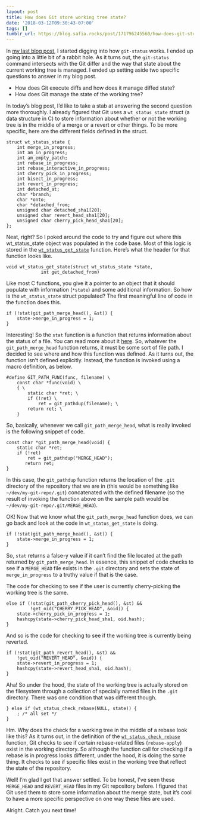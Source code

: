 ```yaml
---
layout: post
title: How does Git store working tree state?
date: '2018-03-12T09:30:43-07:00'
tags: []
tumblr_url: https://blog.safia.rocks/post/171796245560/how-does-git-store-working-tree-state
---
```

In [my last blog post](https://blog.safia.rocks/2018-03-09-trying-to-figure-out-how-git-status-works-a-saga/), I started digging into how `git-status` works. I ended up going into a little bit of a rabbit hole. As it turns out, the `git-status` command intersects with the Git differ and the way that state about the current working tree is managed. I ended up setting aside two specific questions to answer in my blog post.

- How does Git execute diffs and how does it manage diffed state?
- How does Git manage the state of the working tree?

In today’s blog post, I’d like to take a stab at answering the second question more thoroughly. I already figured that Git uses a `wt_status_state` struct (a data structure in C) to store information about whether or not the working tree is in the middle of a merge or a revert or other things. To be more specific, here are the different fields defined in the struct.

    struct wt_status_state {
        int merge_in_progress;
        int am_in_progress;
        int am_empty_patch;
        int rebase_in_progress;
        int rebase_interactive_in_progress;
        int cherry_pick_in_progress;
        int bisect_in_progress;
        int revert_in_progress;
        int detached_at;
        char *branch;
        char *onto;
        char *detached_from;
        unsigned char detached_sha1[20];
        unsigned char revert_head_sha1[20];
        unsigned char cherry_pick_head_sha1[20];
    };

Neat, right? So I poked around the code to try and figure out where this wt\_status\_state object was populated in the code base. Most of this logic is stored in the [`wt_status_get_state`](https://github.com/git/git/blob/d0db9edba0050ada6f6eac68061599690d2a4333/wt-status.c#L1541) function. Here’s what the header for that function looks like.

    void wt_status_get_state(struct wt_status_state *state,
                 int get_detached_from)

Like most C functions, you give it a pointer to an object that it should populate with information (`*state`) and some additional information. So how is the `wt_status_state` struct populated? The first meaningful line of code in the function does this.

    if (!stat(git_path_merge_head(), &st)) {
        state->merge_in_progress = 1;
    }

Interesting! So the `stat` function is a function that returns information about the status of a file. You can read more about it [here](http://man7.org/linux/man-pages/man2/stat.2.html). So, whatever the `git_path_merge_head` function returns, it must be some sort of file path. I decided to see where and how this function was defined. As it turns out, the function isn’t defined explicitly. Instead, the function is invoked using a macro definition, as below.

    #define GIT_PATH_FUNC(func, filename) \
        const char *func(void) \
        { \
            static char *ret; \
            if (!ret) \
                ret = git_pathdup(filename); \
            return ret; \
        }

So, basically, whenever we call `git_path_merge_head`, what is really invoked is the following snippet of code.

    const char *git_path_merge_head(void) {
        static char *ret;
        if (!ret)
            ret = git_pathdup("MERGE_HEAD");
           return ret;
    }

In this case, the `git_pathdup` function returns the location of the `.git` directory of the repository that we are in (this would be something like `~/dev/my-git-repo/.git`) concatenated with the defined filename (so the result of invoking the function above on the sample path would be `~/dev/my-git-repo/.git/MERGE_HEAD`).

OK! Now that we know what the `git_path_merge_head` function does, we can go back and look at the code in `wt_status_get_state` is doing.

    if (!stat(git_path_merge_head(), &st)) {
        state->merge_in_progress = 1;
    }

So, `stat` returns a false-y value if it can’t find the file located at the path returned by `git_path_merge_head`. In essence, this snippet of code checks to see if a `MERGE_HEAD` file exists in the `.git` directory and sets the state of `merge_in_progress` to a truthy value if that is the case.

The code for checking to see if the user is currently cherry-picking the working tree is the same.

    else if (!stat(git_path_cherry_pick_head(), &st) &&
             !get_oid("CHERRY_PICK_HEAD", &oid)) {
        state->cherry_pick_in_progress = 1;
        hashcpy(state->cherry_pick_head_sha1, oid.hash);
    }

And so is the code for checking to see if the working tree is currently being reverted.

    if (!stat(git_path_revert_head(), &st) &&
        !get_oid("REVERT_HEAD", &oid)) {
        state->revert_in_progress = 1;
        hashcpy(state->revert_head_sha1, oid.hash);
    }

Aha! So under the hood, the state of the working tree is actually stored on the filesystem through a collection of specially named files in the `.git` directory. There was one condition that was different though.

    } else if (wt_status_check_rebase(NULL, state)) {
        ; /* all set */
    }

Hm. Why does the check for a working tree in the middle of a rebase look like this? As it turns out, in the definition of the [`wt_status_check_rebase`](https://github.com/git/git/blob/d0db9edba0050ada6f6eac68061599690d2a4333/wt-status.c#L1501) function, Git checks to see if certain rebase-related files (`rebase-apply`) exist in the working directory. So although the function call for checking if a rebase is in progress looks different, under the hood, it is doing the same thing. It checks to see if specific files exist in the working tree that reflect the state of the repository.

Well! I’m glad I got that answer settled. To be honest, I’ve seen these `MERGE_HEAD` and `REVERT_HEAD` files in my Git repository before. I figured that Git used them to store some information about the merge state, but it’s cool to have a more specific perspective on one way these files are used.

Alright. Catch you next time!


